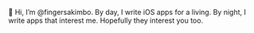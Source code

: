 👋 Hi, I’m @fingersakimbo. By day, I write iOS apps for a living. By night, I write apps that interest me. Hopefully they interest you too.

<!---
fingersakimbo/fingersakimbo is a ✨ special ✨ repository because its `README.md` (this file) appears on your GitHub profile.
You can click the Preview link to take a look at your changes.
--->
